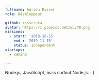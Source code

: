 ```yaml
---
fullname: Adrien Risser
role: Développeur

github: risseraka
avatar: https://i.goopics.net/wLLYD.png
missions:
  - start: '2018-10-15'
    end : '2019-11-15'
    status: independent
startups:
  - camino

---
```


Node.js, JavaScript, mais surtout Node.js. : )
